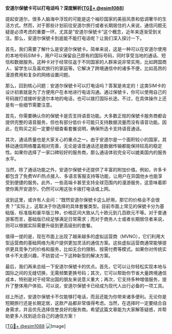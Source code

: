 **安道尔保號卡可以打电话吗？深度解析[[TG💪+ @esim1088](https://t.me/s/esim1088)]**

提起安道尔，很多人脑海中浮现的可能是这个袖珍国家的美丽风景和低调奢华的生活方式。然而，对于那些计划前往安道尔旅行或者长期居住的人来说，通信问题无疑是必须考虑的重要一环。尤其是“安道尔保號卡”这个概念，近年来逐渐受到关注。那么，安道尔保號卡到底能不能打电话呢？让我们深入探讨一下。

首先，我们需要了解什么是安道尔保號卡。简单来说，这是一种可以在安道尔使用的本地号码SIM卡，用户可以保留自己原有的国际号码，同时享受当地的通话、短信和数据服务。这种卡对于经常往返于不同国家的人群来说非常实用，比如跨国商人、留学生以及喜欢旅行的家庭等。它解决了跨境通信中的诸多不便，比如高昂的漫游费用和复杂的网络设置问题。

那么，回到核心问题：安道尔保號卡可以打电话吗？答案是肯定的！这类SIM卡的设计初衷就是为了方便用户在本地进行电话沟通。通过保號卡，你可以使用自己的号码拨打或接听安道尔本地的电话，也可以拨打国际长途。不过，在具体操作上还是有一些细节需要注意。

首先，你需要确认你的保號卡是否支持语音功能。大多数正规的保號卡服务商都会提供完整的语音服务，但也有部分低价卡可能只支持数据流量而没有语音功能。因此，在购买之前一定要仔细查看套餐说明，确保所选卡支持语音通话。

其次，通话质量也是大家关心的重点之一。由于安道尔是一个面积较小的国家，其移动通信网络覆盖相对完善，无论是语音通话还是数据传输都能保持较高的稳定性。如果你选择了一家口碑较好的服务商，那么通话体验完全可以媲美国内的服务水平。

当然，除了通话功能之外，安道尔保號卡还提供了丰富的附加价值。例如，许多卡都包含了免费WiFi热点接入、多语言客服支持等功能，让用户在异国他乡也能享受到便捷的服务。此外，一些高端卡甚至支持全球范围内的漫游服务，这意味着即使你离开安道尔，仍然可以用这张卡拨打电话或上网。

说到这里，或许有人会问：“既然安道尔保號卡这么好用，那它的价格会不会很贵？”实际上，这取决于你选择的具体套餐类型。目前市面上常见的保號卡分为基础版、标准版和豪华版三种，价格区间大致从几十欧元到几百欧元不等。对于普通游客而言，基础版已经足够满足日常需求；而对于商务人士或者长期居住者来说，则可以根据实际需要升级到更高级别的套餐。

值得一提的是，现在市面上出现了越来越多的虚拟运营商（MVNO），它们利用大型运营商的基础网络为用户提供更加灵活的通信方案。这些虚拟运营商通常能够提供更具竞争力的价格和服务，比如无合约限制、按需付费等模式。如果你对传统实体卡不太感兴趣，不妨尝试一下这种新型的解决方案。

最后，我们再来总结一下安道尔保號卡的优点。首先，它可以让你轻松实现本地与国际之间的无缝切换，无需频繁更换号码；其次，它可以帮助你节省大量跨境通信成本，特别是对于经常出国的朋友来说意义重大；再次，它支持多种增值服务，提升了整体用户体验。可以说，安道尔保號卡已经成为现代人出行必备的一项工具。

综上所述，安道尔保號卡不仅能够打电话，而且还能为你带来诸多便利。无论你是短期旅行还是长期定居，这款产品都非常值得考虑。当然，在选择时一定要结合自身需求，并且优先选择信誉良好的服务商。希望这篇文章能为大家解答疑惑，并帮助更多人找到适合自己的通信方案！

[[TG💪+ @esim1088](https://t.me/s/esim1088) ![Image](https://i.postimg.cc/4NQfJmqS/Snipaste-2025-05-13-00-14-12.png)]